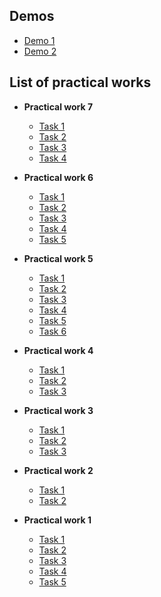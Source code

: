 ## Demos

- [Demo 1](./demos/demo1//index.html)
- [Demo 2](./demos/demo2/index.html)

## List of practical works

- **Practical work 7**
  - [Task 1](./practical-work7/task1/index.html)
  - [Task 2](./practical-work7/task2/index.html)
  - [Task 3](./practical-work7/task3/index.html)
  - [Task 4](./practical-work7/task4/index.html)

  <!-- - [Task 5](./practical-work7/task5/index.html) -->

- **Practical work 6**
  - [Task 1](./practical-work6/task1/index.html)
  - [Task 2](./practical-work6/task2/index.html)
  - [Task 3](./practical-work6/task3/index.html)
  - [Task 4](./practical-work6/task4/index.html)
  - [Task 5](./practical-work6/task5/index.html)

- **Practical work 5**
  - [Task 1](./practical-work5/task1/index.html)
  - [Task 2](./practical-work5/task2/index.html)
  - [Task 3](./practical-work5/task3/index.html)
  - [Task 4](./practical-work5/task4/index.html)
  - [Task 5](./practical-work5/task5/index.html)
  - [Task 6](./practical-work5/task6/index.html)

- **Practical work 4**
  - [Task 1](./practical-work4/task1/index.html)
  - [Task 2](./practical-work4/task2/index.html)
  - [Task 3](./practical-work4/task3/index.html)

- **Practical work 3**
  - [Task 1](./practical-work3/task1.html)
  - [Task 2](./practical-work3/task2.html)
  - [Task 3](./practical-work3/task3.html)

- **Practical work 2**
  - [Task 1](./practical-work2/task1.html)
  - [Task 2](./practical-work2/task2.html)

- **Practical work 1**
  - [Task 1](./practical-work1/task1.html)
  - [Task 2](./practical-work1/task2.html)
  - [Task 3](./practical-work1/task3.html)
  - [Task 4](./practical-work1/task4.html)
  - [Task 5](./practical-work1/task5.html)
